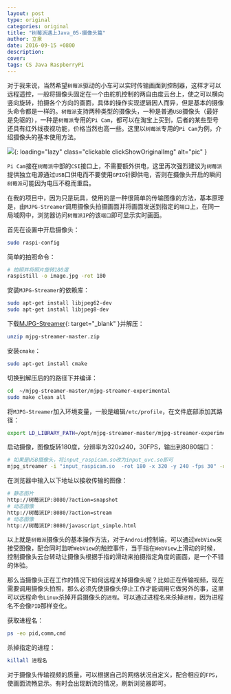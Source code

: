 ```yaml
---
layout: post
type: original
categories: original
title: "树莓派遇上Java_05-摄像头篇"
author: 立泉
date: 2016-09-15 +0800
description: 
cover: 
tags: CS Java RaspberryPi
---
```


对于我来说，当然希望`树莓派`驱动的小车可以实时传输画面到控制器，这样才可以远程遥控，一般将摄像头固定在一个由舵机控制的两自由度云台上，使之可以横向竖向旋转，拍摄各个方向的画面，具体的操作实现逻辑因人而异，但是基本的摄像头命令都是一样的。`树莓派`支持两种类型的摄像头，一种是普通`USB`摄像头（最好是免驱的），一种是`树莓派`专用的`Pi Cam`，都可以在淘宝上买到，后者的某些型号还具有红外线夜视功能，价格当然也高一些。这里以`树莓派`专用的`Pi Cam`为例，介绍摄像头的基本使用方法。

![](https://apqx.oss-cn-hangzhou.aliyuncs.com/blog/20160915/pi_cam_thumb.jpg){: loading="lazy" class="clickable clickShowOriginalImg" alt="pic" }

`Pi Cam`接在`树莓派`中部的`CSI`接口上，不需要额外供电，这里再次强烈建议为`树莓派`提供独立电源通过`USB`口供电而不要使用`GPIO`针脚供电，否则在摄像头开启的瞬间`树莓派`可能因为电压不稳而重启。

在我的项目中，因为只是玩具，使用的是一种很简单的传输图像的方法，基本原理是，由`MJPG-Streamer`调用摄像头拍摄画面并将画面发送到指定的`端口`上，在同一局域网中，浏览器访问`树莓派IP`的该`端口`即可显示实时画面。

首先在设置中开启摄像头：

```sh
sudo raspi-config
```

简单的拍照命令：

```sh
# 拍照并将照片旋转180度
raspistill -o image.jpg -rot 180
```

安装`MJPG-Streamer`的依赖库：

```sh
sudo apt-get install libjpeg62-dev
sudo apt-get install libjpeg8-dev
```

下载[MJPG-Streamer](https://github.com/jacksonliam/mjpg-streamer){: target="_blank" }并解压：

```sh
unzip mjpg-streamer-master.zip
```

安装`cmake`：

```sh
sudo apt-get install cmake
```

切换到解压后的的路径下并编译：

```sh
cd  ~/mjpg-streamer-master/mjpg-streamer-experimental
sudo make clean all
```

将`MJPG-Streamer`加入环境变量，一般是编辑`/etc/profile`，在文件底部添加其路径：

```sh
export LD_LIBRARY_PATH=/opt/mjpg-streamer-master/mjpg-streamer-experimental/
```

启动摄像，图像旋转180度，分辨率为320x240，30FPS，输出到8080端口：

```sh
# 如果是USB摄像头，将input_raspicam.so改为input_uvc.so即可
mjpg_streamer -i "input_raspicam.so  -rot 180 -x 320 -y 240 -fps 30" -o "output_http.so –p 8080 -w /usr/local/www"
```

在浏览器中输入以下地址以接收传输的图像：

```sh
# 静态图片
http://树莓派IP:8080/?action=snapshot
# 动态图像
http://树莓派IP:8080/?action=stream
# 动态图像
http://树莓派IP:8080/javascript_simple.html
```

以上就是`树莓派`摄像头的基本操作方法，对于`Android`控制端，可以通过`WebView`来接受图像，配合同时监听`WebView`的触控事件，当手指在`WebView`上滑动的时候，控制摄像头云台转动让摄像头根据手指的滑动来拍摄指定角度的画面，是一个不错的体验。

那么当摄像头正在工作的情况下如何远程关掉摄像头呢？比如正在传输视频，现在需要调用摄像头拍照，那么必须先使摄像头停止工作才能调用它做另外的事，这里可以远程命令`Linux`杀掉开启摄像头的`进程`。可以通过进程名来杀掉`进程`，因为进程名不会像`PID`那样变化。

获取进程名：

```sh
ps -eo pid,comm,cmd
```

杀掉指定的进程：

```sh
killall 进程名
```

对于摄像头传输视频的质量，可以根据自己的网络状况自定义，配合相应的`FPS`，使画面流畅显示。有时会出现断流的情况，刷新浏览器即可。